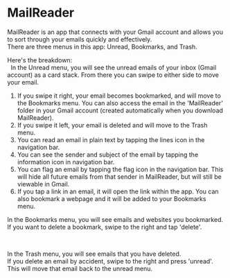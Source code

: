 # MailReader

<p>MailReader is an app that connects with your Gmail account and allows you to sort through your emails quickly and effectively.<br>
There are three menus in this app: Unread, Bookmarks, and Trash.</p>

<p>Here's the breakdown:<br>
&nbsp;
In the Unread menu, you will see the unread emails of your inbox (Gmail account) as a card stack. From there you can swipe to either side to move your email.</p>
<ol>
<li>If you swipe it right, your email becomes bookmarked, and will move to the Bookmarks menu. You can also access the email in the 'MailReader' folder in your Gmail account (created automatically when you download MailReader).</li>
<li>If you swipe it left, your email is deleted and will move to the Trash menu.</li>
<li>You can read an email in plain text by tapping the lines icon in the navigation bar.</li>
<li>You can see the sender and subject of the email by tapping the information icon in navigation bar.</li>
<li>You can flag an email by tapping the flag icon in the navigation bar. This will hide all future emails from that sender in MailReader, but will still be viewable in Gmail.</li>
<li>If you tap a link in an email, it will open the link within the app. You can also bookmark a webpage and it will be added to your Bookmarks menu.</li>
</ol>
<p>In the Bookmarks menu, you will see emails and websites you bookmarked.<br>
If you want to delete a bookmark, swipe to the right and tap 'delete'.</p>
&nbsp;
<p>In the Trash menu, you will see emails that you have deleted.<br>
If you delete an email by accident, swipe to the right and press 'unread'. This will move that email back to the unread menu.</p>

